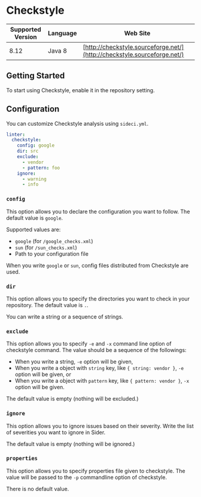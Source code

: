 # Checkstyle

| Supported Version | Language | Web Site |
| ----------------- | -------- | -------- |
| 8.12 | Java 8 | [http://checkstyle.sourceforge.net/](http://checkstyle.sourceforge.net/) |

## Getting Started

To start using Checkstyle, enable it in the repository setting.

## Configuration

You can customize Checkstyle analysis using `sideci.yml`.

```yaml:sideci.yml
linter:
  checkstyle:
    config: google
    dir: src
    exclude:
      - vendor
      - pattern: foo
    ignore:
      - warning
      - info
```

### `config`

This option allows you to declare the configuration you want to follow. The default value is `google`.

Supported values are:

* `google` \(for `/google_checks.xml`\)
* `sun` \(for `/sun_checks.xml`\)
* Path to your configuration file

When you write `google` or `sun`, config files distributed from Checkstyle are used.

### `dir`

This option allows you to specify the directories you want to check in your repository. The default value is `.`.

You can write a string or a sequence of strings.

### `exclude`

This option allows you to specify `-e` and `-x` command line option of checkstyle command. The value should be a sequence of the followings:

* When you write a string, `-e` option will be given,
* When you write a object with `string` key, like `{ string: vendor }`, `-e` option will be given, or
* When you write a object with `pattern` key, like `{ pattern: vendor }`, `-x` option will be given.

The default value is empty \(nothing will be excluded.\)

### `ignore`

This option allows you to ignore issues based on their severity. Write the list of severities you want to ignore in Sider.

The default value is empty \(nothing will be ignored.\)

### `properties`

This option allows you to specify properties file given to checkstyle. The value will be passed to the `-p` commandline option of checkstyle.

There is no default value.


